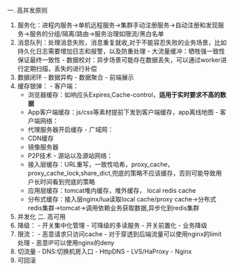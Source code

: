 一. 高并发原则
  1. 服务化：进程内服务->单机远程服务->集群手动注册服务->自动注册和发现服务->服务的分组/隔离/路由->服务治理如限流/黑白名单
  2. 消息队列：处理消息失败，消息重复就收,对于不能容忍失败的业务场景，比如持久化日志需要增加日志和报警，以及防重处理
    - 大流量缓冲：牺牲强一致性保证最终一致性
    - 数据校对：异步场景可能存在数据丢失，可以通过worker进行定期扫描，丢失的进行补偿
  3. 数据闭环
    - 数据异构
    - 数据聚合
    - 前端展示
  4. 缓存银弹：
    - 客户端：
      - 浏览器缓存：如响应头Expires,Cache-control，**适用于实时要求不高的数据**
      - App客户端缓存：js/css等素材提前下发到客户端缓存，app离线地图
    - 客户端网络：
      - 代理服务器开启缓存
    - 广域网：
      - CDN缓存
      - 镜像服务器
      - P2P技术
    - 源站以及源站网络：
      - 接入层缓存：URL重写，一致性哈希，proxy_cache，proxy_cache_lock,share_dict,兜底的策略不应该缓存，否则可能导致用户长时间看到兜底的策略
      - 应用层缓存：tomcat堆内缓存，堆外缓存， local redis cache
      - 分布式缓存：接入层nginx/lua读取local cache/proxy cache->分布式redis集群->tomcat->调用依赖业务获取数据,异步化到redis集群
  5. 并发化
 二. 高可用
  1. 降级：
    - 开关集中化管理
    - 可降级的多读服务
    - 开关前置化
    - 业务降级
  2. 限流：
    - 恶意请求只访问cache
    - 对于穿透到后端流量可以使用nginx的limit处理
    - 恶意IP可以使用nginx的deny
  3. 切流量
    - DNS:切换机房入口
    - HttpDNS
    - LVS/HaProxy
    - Nginx
  4. 可回滚
  
